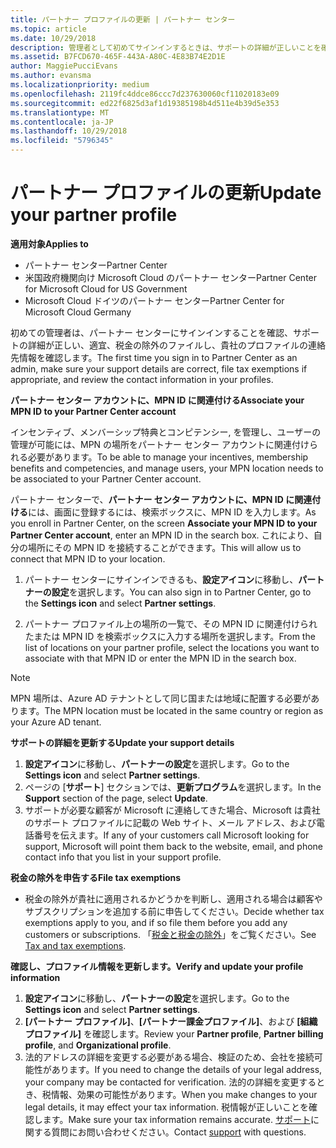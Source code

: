 ```yaml
---
title: パートナー プロファイルの更新 | パートナー センター
ms.topic: article
ms.date: 10/29/2018
description: 管理者として初めてサインインするときは、サポートの詳細が正しいことを確認し、適宜、税金の除外を申告すると共に、貴社のプロファイルの連絡先情報を確認してください。
ms.assetid: B7FCD670-465F-443A-A80C-4E83B74E2D1E
author: MaggiePucciEvans
ms.author: evansma
ms.localizationpriority: medium
ms.openlocfilehash: 2119fc4ddce86ccc7d237630060cf11020183e09
ms.sourcegitcommit: ed22f6825d3af1d19385198b4d511e4b39d5e353
ms.translationtype: MT
ms.contentlocale: ja-JP
ms.lasthandoff: 10/29/2018
ms.locfileid: "5796345"
---
```

# <a name="update-your-partner-profile"></a><span data-ttu-id="5d796-103">パートナー プロファイルの更新</span><span class="sxs-lookup"><span data-stu-id="5d796-103">Update your partner profile</span></span>

**<span data-ttu-id="5d796-104">適用対象</span><span class="sxs-lookup"><span data-stu-id="5d796-104">Applies to</span></span>**

-  <span data-ttu-id="5d796-105">パートナー センター</span><span class="sxs-lookup"><span data-stu-id="5d796-105">Partner Center</span></span>
-  <span data-ttu-id="5d796-106">米国政府機関向け Microsoft Cloud のパートナー センター</span><span class="sxs-lookup"><span data-stu-id="5d796-106">Partner Center for Microsoft Cloud for US Government</span></span>
-  <span data-ttu-id="5d796-107">Microsoft Cloud ドイツのパートナー センター</span><span class="sxs-lookup"><span data-stu-id="5d796-107">Partner Center for Microsoft Cloud Germany</span></span>

<span data-ttu-id="5d796-108">初めての管理者は、パートナー センターにサインインすることを確認、サポートの詳細が正しい、適宜、税金の除外のファイルし、貴社のプロファイルの連絡先情報を確認します。</span><span class="sxs-lookup"><span data-stu-id="5d796-108">The first time you sign in to Partner Center as an admin, make sure your support details are correct, file tax exemptions if appropriate, and review the contact information in your profiles.</span></span>


**<span data-ttu-id="5d796-109">パートナー センター アカウントに、MPN ID に関連付ける</span><span class="sxs-lookup"><span data-stu-id="5d796-109">Associate your MPN ID to your Partner Center account</span></span>**

<span data-ttu-id="5d796-110">インセンティブ、メンバーシップ特典とコンピテンシー, を管理し、ユーザーの管理が可能には、MPN の場所をパートナー センター アカウントに関連付けられる必要があります。</span><span class="sxs-lookup"><span data-stu-id="5d796-110">To be able to manage your incentives, membership benefits and competencies, and manage users, your MPN location needs to be associated to your Partner Center account.</span></span>

<span data-ttu-id="5d796-111">パートナー センターで、**パートナー センター アカウントに、MPN ID に関連付ける**には、画面に登録するには、検索ボックスに、MPN ID を入力します。</span><span class="sxs-lookup"><span data-stu-id="5d796-111">As you enroll in Partner Center, on the screen **Associate your MPN ID to your Partner Center account**, enter an MPN ID in the search box.</span></span> <span data-ttu-id="5d796-112">これにより、自分の場所にその MPN ID を接続することができます。</span><span class="sxs-lookup"><span data-stu-id="5d796-112">This will allow us to connect that MPN ID to your location.</span></span>

1. <span data-ttu-id="5d796-113">パートナー センターにサインインできるも、**設定アイコン**に移動し、**パートナーの設定**を選択します。</span><span class="sxs-lookup"><span data-stu-id="5d796-113">You can also sign in to Partner Center, go to the **Settings icon** and select **Partner settings**.</span></span>

2. <span data-ttu-id="5d796-114">パートナー プロファイル上の場所の一覧で、その MPN ID に関連付けられたまたは MPN ID を検索ボックスに入力する場所を選択します。</span><span class="sxs-lookup"><span data-stu-id="5d796-114">From the list of locations on your partner profile, select the locations you want to associate with that MPN ID or enter the MPN ID in the search box.</span></span>

>[!Note]
><span data-ttu-id="5d796-115">MPN 場所は、Azure AD テナントとして同じ国または地域に配置する必要があります。</span><span class="sxs-lookup"><span data-stu-id="5d796-115">The MPN location must be located in the same country or region as your Azure AD tenant.</span></span> 


**<span data-ttu-id="5d796-116">サポートの詳細を更新する</span><span class="sxs-lookup"><span data-stu-id="5d796-116">Update your support details</span></span>** 

1.  <span data-ttu-id="5d796-117">**設定アイコン**に移動し、**パートナーの設定**を選択します。</span><span class="sxs-lookup"><span data-stu-id="5d796-117">Go to the **Settings icon** and select **Partner settings**.</span></span>
2.  <span data-ttu-id="5d796-118">ページの [**サポート**] セクションでは、**更新プログラム**を選択します。</span><span class="sxs-lookup"><span data-stu-id="5d796-118">In the **Support** section of the page, select **Update**.</span></span>
3.  <span data-ttu-id="5d796-119">サポートが必要な顧客が Microsoft に連絡してきた場合、Microsoft は貴社のサポート プロファイルに記載の Web サイト、メール アドレス、および電話番号を伝えます。</span><span class="sxs-lookup"><span data-stu-id="5d796-119">If any of your customers call Microsoft looking for support, Microsoft will point them back to the website, email, and phone contact info that you list in your support profile.</span></span>

**<span data-ttu-id="5d796-120">税金の除外を申告する</span><span class="sxs-lookup"><span data-stu-id="5d796-120">File tax exemptions</span></span>**

-   <span data-ttu-id="5d796-121">税金の除外が貴社に適用されるかどうかを判断し、適用される場合は顧客やサブスクリプションを追加する前に申告してください。</span><span class="sxs-lookup"><span data-stu-id="5d796-121">Decide whether tax exemptions apply to you, and if so file them before you add any customers or subscriptions.</span></span> <span data-ttu-id="5d796-122">「[税金と税金の除外](tax-and-tax-exemptions.md)」をご覧ください。</span><span class="sxs-lookup"><span data-stu-id="5d796-122">See [Tax and tax exemptions](tax-and-tax-exemptions.md).</span></span>

**<span data-ttu-id="5d796-123">確認し、プロファイル情報を更新します。</span><span class="sxs-lookup"><span data-stu-id="5d796-123">Verify and update your profile information</span></span>**

1.  <span data-ttu-id="5d796-124">**設定アイコン**に移動し、**パートナーの設定**を選択します。</span><span class="sxs-lookup"><span data-stu-id="5d796-124">Go to the **Settings icon** and select **Partner settings**.</span></span> 
2.  <span data-ttu-id="5d796-125">**[パートナー プロファイル]**、**[パートナー課金プロファイル]**、および **[組織プロファイル]** を確認します。</span><span class="sxs-lookup"><span data-stu-id="5d796-125">Review your **Partner profile**, **Partner billing profile**, and **Organizational profile**.</span></span>
3.  <span data-ttu-id="5d796-126">法的アドレスの詳細を変更する必要がある場合、検証のため、会社を接続可能性があります。</span><span class="sxs-lookup"><span data-stu-id="5d796-126">If you need to change the details of your legal address, your company may be contacted for verification.</span></span> <span data-ttu-id="5d796-127">法的の詳細を変更するとき、税情報、効果の可能性があります。</span><span class="sxs-lookup"><span data-stu-id="5d796-127">When you make changes to your legal details, it may effect your tax information.</span></span> <span data-ttu-id="5d796-128">税情報が正しいことを確認します。</span><span class="sxs-lookup"><span data-stu-id="5d796-128">Make sure your tax information remains accurate.</span></span> <span data-ttu-id="5d796-129">[サポート](https://partner.microsoft.com/support/contact-support)に関する質問にお問い合わせください。</span><span class="sxs-lookup"><span data-stu-id="5d796-129">Contact [support](https://partner.microsoft.com/support/contact-support) with questions.</span></span>

 

 



